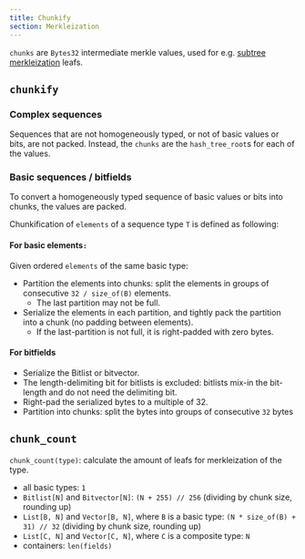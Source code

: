 ```yaml
---
title: Chunkify
section: Merkleization
---
```


`chunks` are `Bytes32` intermediate merkle values, used for e.g. [subtree merkleization](./overview/subtree_merkleization.md) leafs.

## `chunkify`

### Complex sequences

Sequences that are not homogeneously typed, or not of basic values or bits, are not packed.
Instead, the `chunks` are the `hash_tree_root`s for each of the values.

### Basic sequences / bitfields

To convert a homogeneously typed sequence of basic values or bits into chunks, the values are packed.

Chunkification of `elements` of a sequence type `T` is defined as following:

#### For basic elements`:`

Given ordered `elements` of the same basic type:

- Partition the elements into chunks: split the elements in groups of consecutive `32 / size_of(B)` elements.
  - The last partition may not be full.
- Serialize the elements in each partition, and tightly pack the partition into a chunk (no padding between elements).
  - If the last-partition is not full, it is right-padded with zero bytes.

#### For bitfields

- Serialize the Bitlist or bitvector.
- The length-delimiting bit for bitlists is excluded: bitlists mix-in the bit-length and do not need the delimiting bit.
- Right-pad the serialized bytes to a multiple of 32.
- Partition into chunks: split the bytes into groups of consecutive `32` bytes

## `chunk_count`

`chunk_count(type)`: calculate the amount of leafs for merkleization of the type.

- all basic types: `1`
- `Bitlist[N]` and `Bitvector[N]`: `(N + 255) // 256` (dividing by chunk size, rounding up)
- `List[B, N]` and `Vector[B, N]`, where `B` is a basic type: `(N * size_of(B) + 31) // 32` (dividing by chunk size, rounding up)
- `List[C, N]` and `Vector[C, N]`, where `C` is a composite type: `N`
- containers: `len(fields)`
